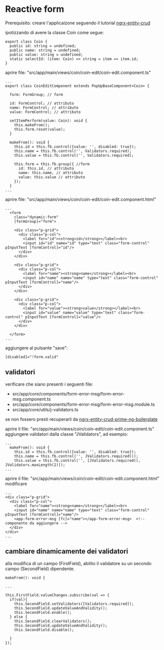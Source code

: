 # Reactive form
Prerequisito: creare l'applicaizone seguendo il tutorial [ngrx-entity-crud](https://www.npmjs.com/package/ngrx-entity-crud)

ipotizzando di avere la classe Coin come segue:
```
export class Coin {
  public id: string = undefined;
  public name: string = undefined;
  public value: string = undefined;
  static selectId: (item: Coin) => string = item => item.id;
}
```

aprire file: "src/app/main/views/coin/coin-edit/coin-edit.component.ts"
```
...
export class CoinEditComponent extends PopUpBaseComponent<Coin> {

  form: FormGroup; // form

  id: FormControl; // attributo
  name: FormControl; // attributo
  value: FormControl; // attributo

  setItemPerform(value: Coin): void {
    this.makeFrom();
    this.form.reset(value);
  }

  makeFrom(): void {
    this.id = this.fb.control({value: '', disabled: true});
    this.name = this.fb.control('', Validators.required);
    this.value = this.fb.control('', Validators.required);

    this.form = this.fb.group({ //form
      id: this.id, // attributo
      name: this.name, // attributo
      value: this.value // attributo
    });
  }
...
```

aprire file: "src/app/main/views/coin/coin-edit/coin-edit.component.html"
```
...
  <form
    class="dynamic-form"
    [formGroup]="form">

    <div class="p-grid">
      <div class="p-col">
        <label for="id"><strong>id</strong></label><br>
        <input id="id" name="id" type="text" class="form-control" pInputText [formControl]="id"/>
      </div>
    </div>

    <div class="p-grid">
      <div class="p-col">
        <label for="name"><strong>name</strong></label><br>
        <input id="name" name="name" type="text" class="form-control" pInputText [formControl]="name"/>
      </div>
    </div>

    <div class="p-grid">
      <div class="p-col">
        <label for="value"><strong>value</strong></label><br>
        <input id="value" name="value" type="text" class="form-control" pInputText [formControl]="value"/>
      </div>
    </div>

  </form>
...
```

aggiungere al pulsante "save":
```
[disabled]="!form.valid"
```

## validatori

verificare che siano presenti i seguenti file:
 - src/app/core/components/form-error-msg/form-error-msg.component.ts
 - src/app/core/components/form-error-msg/form-error-msg.module.ts
 - src/app/core/utils/j-validators.ts

se non fossero presti recuperarli da [ngrx-entity-crud-prime-ng-boilerplate](https://github.com/jucasoft/ngrx-entity-crud-prime-ng-boilerplate)

aprire il file: "src/app/main/views/coin/coin-edit/coin-edit.component.ts"
aggiungere validatori dalla classe "JValidators", ad esempio:

```
...
  makeFrom(): void {
    this.id = this.fb.control({value: '', disabled: true});
    this.name = this.fb.control('', JValidators.required());
    this.value = this.fb.control('', [JValidators.required(), JValidators.maxLength(2)]);
...
```

aprire il file: "src/app/main/views/coin/coin-edit/coin-edit.component.html"
modificare

```
...
<div class="p-grid">
  <div class="p-col">
    <label for="name"><strong>name</strong></label><br>
    <input id="name" name="name" type="text" class="form-control" pInputText [formControl]="name"/>
    <app-form-error-msg [fc]="name"></app-form-error-msg>  <!-- componente da aggiungere -->
  </div>
</div>
...
```

## cambiare dinamicamente dei validatori
alla modifica di un campo (FirstField), abilito il validatore su un secondo campo (SecondField) dipendente.
```
makeFrom(): void {

...

this.FirstField.valueChanges.subscribe(val => {
  if(val){
    this.SecondField.setValidators([Validators.required]);
    this.SecondField.updateValueAndValidity();
    this.SecondField.enable();
  } else {
    this.SecondField.clearValidators();
    this.SecondField.updateValueAndValidity();
    this.SecondField.disable();

  }
});
```
